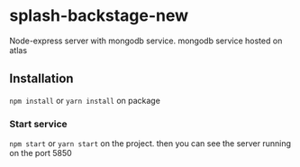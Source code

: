 # splash-backstage-new
Node-express server with mongodb service. mongodb service hosted on atlas

## Installation

`npm install` or `yarn install` on package

### Start service

`npm start` or `yarn start` on the project. then you can see the server running on the port 5850
